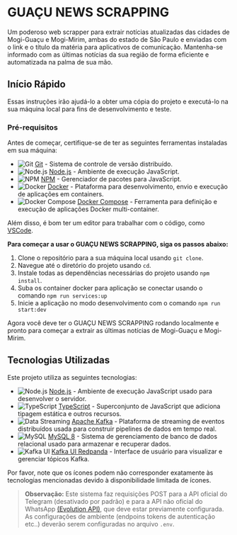 # GUAÇU NEWS SCRAPPING

Um poderoso web scrapper para extrair notícias atualizadas das cidades de Mogi-Guaçu e Mogi-Mirim, ambas do estado de São Paulo e enviadas com o link e o título da matéria para aplicativos de comunicação. Mantenha-se informado com as últimas notícias da sua região de forma eficiente e automatizada na palma de sua mão.

## Início Rápido

Essas instruções irão ajudá-lo a obter uma cópia do projeto e executá-lo na sua máquina local para fins de desenvolvimento e teste.

### Pré-requisitos

Antes de começar, certifique-se de ter as seguintes ferramentas instaladas em sua máquina:
- ![Git](https://img.icons8.com/color/20/000000/git.png) [Git](https://git-scm.com) - Sistema de controle de versão distribuído.
- ![Node.js](https://img.icons8.com/color/20/000000/nodejs.png) [Node.js](https://nodejs.org/en/) - Ambiente de execução JavaScript.
- ![NPM](https://img.icons8.com/color/20/000000/npm.png) [NPM](https://www.npmjs.com/) - Gerenciador de pacotes para JavaScript.
- ![Docker](https://img.icons8.com/color/20/000000/docker.png) [Docker](https://www.docker.com/) - Plataforma para desenvolvimento, envio e execução de aplicações em containers.
- ![Docker Compose](https://img.icons8.com/color/20/000000/docker.png) [Docker Compose](https://docs.docker.com/compose/) - Ferramenta para definição e execução de aplicações Docker multi-container.

Além disso, é bom ter um editor para trabalhar com o código, como [VSCode](https://code.visualstudio.com/).

**Para começar a usar o GUAÇU NEWS SCRAPPING, siga os passos abaixo:**

1. Clone o repositório para a sua máquina local usando `git clone`.
2. Navegue até o diretório do projeto usando `cd`.
3. Instale todas as dependências necessárias do projeto usando `npm install`.
4. Suba os container docker para aplicação se conectar usando o comando `npm run services:up`
5. Inicie a aplicação no modo desenvolvimento com o comando `npm run start:dev`

Agora você deve ter o GUAÇU NEWS SCRAPPING rodando localmente e pronto para começar a extrair as últimas notícias de Mogi-Guaçu e Mogi-Mirim.

## Tecnologias Utilizadas

Este projeto utiliza as seguintes tecnologias:

- ![Node.js](https://img.icons8.com/color/20/000000/nodejs.png) [Node.js](https://nodejs.org/en/) - Ambiente de execução JavaScript usado para desenvolver o servidor.
- ![TypeScript](https://img.icons8.com/color/20/000000/typescript.png) [TypeScript](https://www.typescriptlang.org/) - Superconjunto de JavaScript que adiciona tipagem estática e outros recursos.
- ![Data Streaming](https://img.icons8.com/color/20/000000/data-configuration.png) [Apache Kafka](https://kafka.apache.org/) - Plataforma de streaming de eventos distribuídos usada para construir pipelines de dados em tempo real.
- ![MySQL](https://img.icons8.com/color/20/000000/mysql-logo.png) [MySQL 8](https://www.mysql.com/) - Sistema de gerenciamento de banco de dados relacional usado para armazenar e recuperar dados.
- ![Kafka UI](https://img.icons8.com/color/20/000000/red-panda.png) [Kafka UI Redpanda](https://vectorized.io/redpanda/kafka-ui/) - Interface de usuário para visualizar e gerenciar tópicos Kafka.

Por favor, note que os ícones podem não corresponder exatamente às tecnologias mencionadas devido à disponibilidade limitada de ícones.


> **Observação:** Este sistema faz requisições POST para a API oficial do Telegram (desativado por padrão) e para a API não oficial do WhatsApp [(Evolution API)](https://github.com/EvolutionAPI/evolution-api/tree/main), que deve estar previamente configurada. As configurações de ambiente (endpoins tokens de autenticação etc..) deverão serem configuradas no arquivo `.env`.
